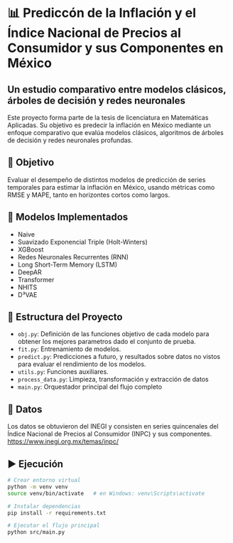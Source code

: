# 📊 Prediccón de la Inflación y el Índice Nacional de Precios al Consumidor y sus Componentes en México
## Un estudio comparativo entre modelos clásicos, árboles de decisión y redes neuronales

Este proyecto forma parte de la tesis de licenciatura en Matemáticas Aplicadas. Su objetivo es predecir la inflación en México mediante un enfoque comparativo que evalúa modelos clásicos, algoritmos de árboles de decisión y redes neuronales profundas.

## 📌 Objetivo

Evaluar el desempeño de distintos modelos de predicción de series temporales para estimar la inflación en México, usando métricas como RMSE y MAPE, tanto en horizontes cortos como largos.

## 🧠 Modelos Implementados

- Naive
- Suavizado Exponencial Triple (Holt-Winters)
- XGBoost
- Redes Neuronales Recurrentes (RNN)
- Long Short-Term Memory (LSTM)
- DeepAR
- Transformer
- NHITS
- D³VAE

## 🧾 Estructura del Proyecto

- `obj.py`: Definición de las funciones objetivo de cada modelo para obtener los mejores parametros dado el conjunto de prueba.
- `fit.py`: Entrenamiento de modelos.
- `predict.py`: Predicciones a futuro, y resultados sobre datos no vistos para evaluar el rendimiento de los modelos.
- `utils.py`: Funciones auxiliares. 
- `process_data.py`: Limpieza, transformación y extracción de datos
- `main.py`: Orquestador principal del flujo completo

## 📁 Datos

Los datos se obtuvieron del INEGI y consisten en series quincenales del Índice Nacional de Precios al Consumidor (INPC) y sus componentes.
https://www.inegi.org.mx/temas/inpc/

## ▶️ Ejecución

```bash
# Crear entorno virtual
python -m venv venv
source venv/bin/activate   # en Windows: venv\Scripts\activate

# Instalar dependencias
pip install -r requirements.txt

# Ejecutar el flujo principal
python src/main.py
